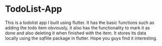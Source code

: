 # TodoList-App
This is a todolist app I built using flutter.
It has the basic functions such as adding the todo item obviously, it also has the functionality to mark it as done and also deleting it when finished with the item.
It stores its data locally using the sqflite package in flutter. 
Hope you guys find it interesting.
